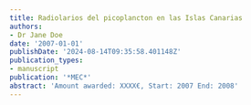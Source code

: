 ```yaml
---
title: Radiolarios del picoplancton en las Islas Canarias
authors:
- Dr Jane Doe
date: '2007-01-01'
publishDate: '2024-08-14T09:35:58.401148Z'
publication_types:
- manuscript
publication: '*MEC*'
abstract: 'Amount awarded: XXXX€, Start: 2007 End: 2008'
---
```

